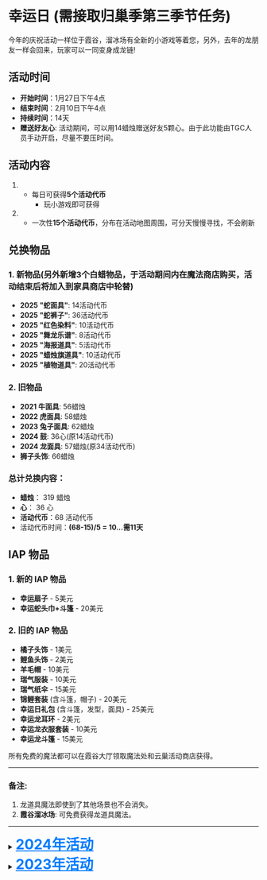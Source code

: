 # 幸运日 (需接取归巢季第三季节任务)

今年的庆祝活动一样位于霞谷，溜冰场有全新的小游戏等着您，另外，去年的龙朋友一样会回来，玩家可以一同变身成龙链!

## 活动时间
- **开始时间**：1月27日下午4点
- **结束时间**：2月10日下午4点
- **持续时间**：14天
- **赠送好友心**: 活动期间，可以用14蜡烛赠送好友5颗心。由于此功能由TGC人员手动开启，尽量不要压时间。

## 活动内容

1. - 每日可获得**5个活动代币**
     - 玩小游戏即可获得

2. - 一次性**15个活动代币**，分布在活动地图周围，可分天慢慢寻找，不会刷新

## 兑换物品

### 1. 新物品(另外新增3个白蜡物品，于活动期间内在魔法商店购买，活动结束后将加入到家具商店中轮替)

- **2025 "蛇面具"**: 14活动代币
- **2025 "蛇裤子"**: 36活动代币
- **2025 "红色染料"**: 10活动代币
- **2025 "舞龙乐谱"**: 8活动代币
- **2025 "海报道具"**: 5活动代币
- **2025 "蜡烛旗道具"**: 10活动代币
- **2025 "植物道具"**: 20活动代币

### 2. 旧物品

- **2021 牛面具**: 56蜡烛
- **2022 虎面具**: 58蜡烛
- **2023 兔子面具**: 62蜡烛
- **2024 鼓**: 36心(原14活动代币)
- **2024 龙面具**: 57蜡烛(原34活动代币)
- **狮子头饰**: 66蜡烛

### 总计兑换内容：
- **蜡烛**： 319 蜡烛
- **心**： 36 心
- **活动代币**：68 活动代币
- 活动代币时间：**(68-15)/5 = 10...需11天**

## IAP 物品

### 1. 新的 IAP 物品
- **幸运扇子** - 5美元
- **幸运蛇头巾+斗篷** - 20美元

### 2. 旧的 IAP 物品

- **橘子头饰** - 1美元
- **鲤鱼头饰** - 2美元
- **羊毛帽** - 10美元
- **瑞气服装** - 10美元
- **瑞气纸伞** - 15美元
- **锦鲤套装** (含斗篷，帽子) - 20美元
- **幸运日礼包** (含斗篷，发型，面具) - 25美元
- **幸运龙耳环** - 2美元
- **幸运龙衣服套装** - 10美元
- **幸运龙斗篷** - 15美元

所有免费的魔法都可以在霞谷大厅领取魔法处和云巢活动商店获得。

---

### 备注:

1. 龙道具魔法即使到了其他场景也不会消失。
2. **霞谷溜冰场**: 可免费获得龙道具魔法。

---
<details >
  <summary><strong><span style="font-size: 28px; color: #007bff; text-decoration: underline;">2024年活动</span></strong></summary>
今年的庆祝活动位于霞谷大厅，整点时会有"龙"出现，加入他来欣赏烟火秀吧!

## 活动时间
- **开始时间**：1月29日下午4点
- **结束时间**：2月12日下午4点
- **持续时间**：14天
- **赠送好友心**: 在活动期间，可以用14蜡烛赠送好友5颗心。由于该功能由TGC人员手动开启，尽量不要压时间。

## 活动内容
- 活动期间每天有**5个活动代币**。
  1. **4个**在活动地图周围
  2. **1个**在与先祖互动后获得

## 兑换物品

### 1. 新物品

- **2024 "龙面具"**: 14活动代币
- **2024 "鼓"**: 34活动代币

### 2. 旧物品

- **2021 牛面具**: 56蜡烛
- **2022 虎面具**: 58蜡烛
- **2023 兔子面具**: 62蜡烛
- **狮子头饰**: 66蜡烛

### 总计兑换内容：
- **蜡烛**： ? 蜡烛
- **活动代币**：48 活动代币
- 活动代币时间：**48/5 = 9...需10天**

## IAP 物品

### 1. 新的 IAP 物品

- **幸运龙耳环** - 2美元
- **幸运龙衣服套装** - 10美元
- **幸运龙斗篷** - 15美元

### 2. 旧的 IAP 物品

- **橘子头饰** - 1美元
- **鲤鱼头饰** - 2美元
- **羊毛帽** - 10美元
- **瑞气服装** - 10美元
- **瑞气纸伞** - 15美元
- **锦鲤套装** (含斗篷，帽子) - 20美元
- **幸运日礼包** (含斗篷，发型，面具) - 25美元

所有免费的魔法都可以在霞谷大厅领取魔法处和云巢活动商店获得。

---

### 备注:

1. 龙道具魔法即使到了其他场景也不会消失。
2. **霞谷大厅**: 可免费获得龙道具魔法。
</details>

<details>
  <summary><strong><span style="font-size: 28px; color: #007bff; text-decoration: underline;">2023年活动</span></strong></summary>
  <div>
    内容：这里是2023年活动的详细信息。
  </div>
</details>